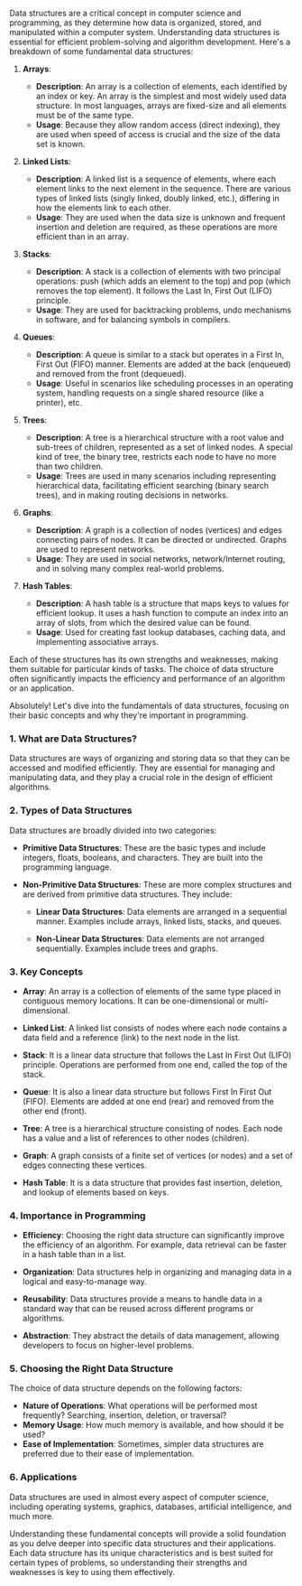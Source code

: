 Data structures are a critical concept in computer science and programming, as they determine how data is organized, stored, and manipulated within a computer system. Understanding data structures is essential for efficient problem-solving and algorithm development. Here's a breakdown of some fundamental data structures:

1. **Arrays**: 
   - **Description**: An array is a collection of elements, each identified by an index or key. An array is the simplest and most widely used data structure. In most languages, arrays are fixed-size and all elements must be of the same type.
   - **Usage**: Because they allow random access (direct indexing), they are used when speed of access is crucial and the size of the data set is known.

2. **Linked Lists**:
   - **Description**: A linked list is a sequence of elements, where each element links to the next element in the sequence. There are various types of linked lists (singly linked, doubly linked, etc.), differing in how the elements link to each other.
   - **Usage**: They are used when the data size is unknown and frequent insertion and deletion are required, as these operations are more efficient than in an array.

3. **Stacks**:
   - **Description**: A stack is a collection of elements with two principal operations: push (which adds an element to the top) and pop (which removes the top element). It follows the Last In, First Out (LIFO) principle.
   - **Usage**: They are used for backtracking problems, undo mechanisms in software, and for balancing symbols in compilers.

4. **Queues**:
   - **Description**: A queue is similar to a stack but operates in a First In, First Out (FIFO) manner. Elements are added at the back (enqueued) and removed from the front (dequeued).
   - **Usage**: Useful in scenarios like scheduling processes in an operating system, handling requests on a single shared resource (like a printer), etc.

5. **Trees**:
   - **Description**: A tree is a hierarchical structure with a root value and sub-trees of children, represented as a set of linked nodes. A special kind of tree, the binary tree, restricts each node to have no more than two children.
   - **Usage**: Trees are used in many scenarios including representing hierarchical data, facilitating efficient searching (binary search trees), and in making routing decisions in networks.

6. **Graphs**:
   - **Description**: A graph is a collection of nodes (vertices) and edges connecting pairs of nodes. It can be directed or undirected. Graphs are used to represent networks.
   - **Usage**: They are used in social networks, network/Internet routing, and in solving many complex real-world problems.

7. **Hash Tables**:
   - **Description**: A hash table is a structure that maps keys to values for efficient lookup. It uses a hash function to compute an index into an array of slots, from which the desired value can be found.
   - **Usage**: Used for creating fast lookup databases, caching data, and implementing associative arrays.

Each of these structures has its own strengths and weaknesses, making them suitable for particular kinds of tasks. The choice of data structure often significantly impacts the efficiency and performance of an algorithm or an application.

Absolutely! Let's dive into the fundamentals of data structures, focusing on their basic concepts and why they're important in programming.

### 1. **What are Data Structures?**

Data structures are ways of organizing and storing data so that they can be accessed and modified efficiently. They are essential for managing and manipulating data, and they play a crucial role in the design of efficient algorithms.

### 2. **Types of Data Structures**

Data structures are broadly divided into two categories:

- **Primitive Data Structures**: These are the basic types and include integers, floats, booleans, and characters. They are built into the programming language.

- **Non-Primitive Data Structures**: These are more complex structures and are derived from primitive data structures. They include:

  - **Linear Data Structures**: Data elements are arranged in a sequential manner. Examples include arrays, linked lists, stacks, and queues.
  
  - **Non-Linear Data Structures**: Data elements are not arranged sequentially. Examples include trees and graphs.

### 3. **Key Concepts**

- **Array**: An array is a collection of elements of the same type placed in contiguous memory locations. It can be one-dimensional or multi-dimensional.

- **Linked List**: A linked list consists of nodes where each node contains a data field and a reference (link) to the next node in the list.

- **Stack**: It is a linear data structure that follows the Last In First Out (LIFO) principle. Operations are performed from one end, called the top of the stack.

- **Queue**: It is also a linear data structure but follows First In First Out (FIFO). Elements are added at one end (rear) and removed from the other end (front).

- **Tree**: A tree is a hierarchical structure consisting of nodes. Each node has a value and a list of references to other nodes (children).

- **Graph**: A graph consists of a finite set of vertices (or nodes) and a set of edges connecting these vertices.

- **Hash Table**: It is a data structure that provides fast insertion, deletion, and lookup of elements based on keys.

### 4. **Importance in Programming**

- **Efficiency**: Choosing the right data structure can significantly improve the efficiency of an algorithm. For example, data retrieval can be faster in a hash table than in a list.

- **Organization**: Data structures help in organizing and managing data in a logical and easy-to-manage way.

- **Reusability**: Data structures provide a means to handle data in a standard way that can be reused across different programs or algorithms.

- **Abstraction**: They abstract the details of data management, allowing developers to focus on higher-level problems.

### 5. **Choosing the Right Data Structure**

The choice of data structure depends on the following factors:

- **Nature of Operations**: What operations will be performed most frequently? Searching, insertion, deletion, or traversal?
- **Memory Usage**: How much memory is available, and how should it be used?
- **Ease of Implementation**: Sometimes, simpler data structures are preferred due to their ease of implementation.

### 6. **Applications**

Data structures are used in almost every aspect of computer science, including operating systems, graphics, databases, artificial intelligence, and much more.

Understanding these fundamental concepts will provide a solid foundation as you delve deeper into specific data structures and their applications. Each data structure has its unique characteristics and is best suited for certain types of problems, so understanding their strengths and weaknesses is key to using them effectively.